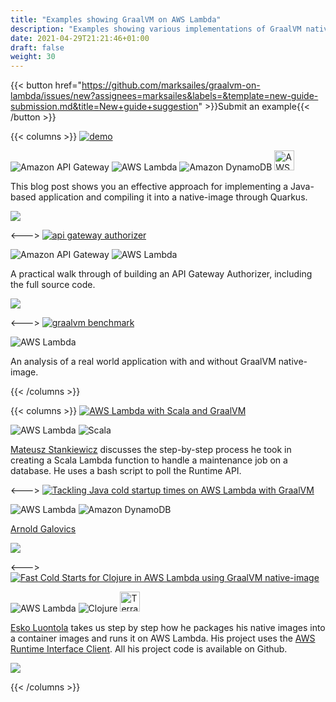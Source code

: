 ```yaml
---
title: "Examples showing GraalVM on AWS Lambda"
description: "Examples showing various implementations of GraalVM native image deployed to AWS Lambda"
date: 2021-04-29T21:21:46+01:00
draft: false
weight: 30
---
```


{{< button href="https://github.com/marksailes/graalvm-on-lambda/issues/new?assignees=marksailes&labels=&template=new-guide-submission.md&title=New+guide+suggestion" >}}Submit an example{{< /button >}}

{{< columns >}}
[<img src="/guides/aws-quarkus-demo.png" alt="demo" class="img-responsive">](https://aws.amazon.com/blogs/architecture/field-notes-optimize-your-java-application-for-aws-lambda-with-quarkus/)

<span><img src="/aws/Arch_App-Integration/Arch_32/Arch_Amazon-API-Gateway_32.svg" title="Amazon API Gateway"></span>
<span><img src="/aws/Arch_Compute/32/Arch_AWS-Lambda_32.svg" title="AWS Lambda"></span>
<span><img src="/aws/Arch_Database/32/Arch_Amazon-DynamoDB_32.svg" title="Amazon DynamoDB"></span>
<span><img src="/aws/sam_squirrel.jpeg" title="AWS SAM" width="32"></span>

This blog post shows you an effective approach for implementing a Java-based application and compiling it into a native-image through Quarkus.

[<img src="/github/GitHub-Mark-32px.png">](https://github.com/aws-samples/aws-quarkus-demo/)

<--->
[<img src="/guides/kabisa-tech-blog.png" alt="api gateway authorizer" class="img-responsive">](https://www.kabisa.nl/tech/beat-java-cold-starts-in-aws-lambdas-with-graalvm/)

<span><img src="/aws/Arch_App-Integration/Arch_32/Arch_Amazon-API-Gateway_32.svg" title="Amazon API Gateway"></span>
<span><img src="/aws/Arch_Compute/32/Arch_AWS-Lambda_32.svg" title="AWS Lambda"></span>

A practical walk through of building an API Gateway Authorizer, including the full source code.

[<img src="/github/GitHub-Mark-32px.png">](https://github.com/VR4J/aws-enriching-lambda-authorizer)

<--->
[<img src="/guides/cloudway-gramba.png" alt="graalvm benchmark" class="img-responsive">](https://www.cloudway.be/blog/gramba-graalvm-native-image-runtime-and-toolchain-aws-lambda)

<span><img src="/aws/Arch_Compute/32/Arch_AWS-Lambda_32.svg" title="AWS Lambda"></span>

An analysis of a real world application with and without GraalVM native-image.

{{< /columns >}}

{{< columns >}}
[<img src="/usage/examples/aws-lambda-with-scala-and-graalvm.png" alt="AWS Lambda with Scala and GraalVM" class="img-responsive">](https://medium.com/@mateuszstankiewicz/aws-lambda-with-scala-and-graalvm-eb1cc46b7740)

<span><img src="/aws/Arch_Compute/32/Arch_AWS-Lambda_32.svg" title="AWS Lambda"></span>
<span><img src="/icons/scala-spiral.png" title="Scala"></span>

[Mateusz Stankiewicz](https://medium.com/@mateuszstankiewicz) discusses the step-by-step process he took in creating a 
Scala Lambda function to handle a maintenance job on a database. He uses a bash script to poll the Runtime API.

<--->
[<img src="/usage/examples/tackling-java-cold-startup-times.png" alt="Tackling Java cold startup times on AWS Lambda with GraalVM" class="img-responsive">](https://arnoldgalovics.com/tackling-java-cold-startup-times-on-aws-lambda-with-graalvm/)

<span><img src="/aws/Arch_Compute/32/Arch_AWS-Lambda_32.svg" title="AWS Lambda"></span>
<span><img src="/aws/Arch_Database/32/Arch_Amazon-DynamoDB_32.svg" title="Amazon DynamoDB"></span>

[Arnold Galovics](https://twitter.com/ArnoldGalovics) 

[<img src="/github/GitHub-Mark-32px.png">](https://github.com/redskap/aws-lambda-java-runtime)

<--->
[<img src="/usage/examples/fast-cold-starts-for-clojure.png" alt="Fast Cold Starts for Clojure in AWS Lambda using GraalVM native-image" class="img-responsive">](https://nitor.com/en/articles/fast-cold-starts-for-clojure-in-aws-lambda-using-graalvm-native-image)

<span><img src="/aws/Arch_Compute/32/Arch_AWS-Lambda_32.svg" title="AWS Lambda"></span>
<span><img src="/icons/32px-Clojure_logo.svg.png" title="Clojure"></span>
<span><img src="/icons/terraform-icon.png" title="Terraform" width="32px"></span>

[Esko Luontola](https://twitter.com/EskoLuontola) takes us step by step how he packages his native images into a container
images and runs it on AWS Lambda. His project uses the [AWS Runtime Interface Client](https://github.com/aws/aws-lambda-java-libs/tree/master/aws-lambda-java-runtime-interface-client).
All his project code is available on Github.

[<img src="/github/GitHub-Mark-32px.png">](https://github.com/luontola/native-clojure-lambda)

{{< /columns >}}